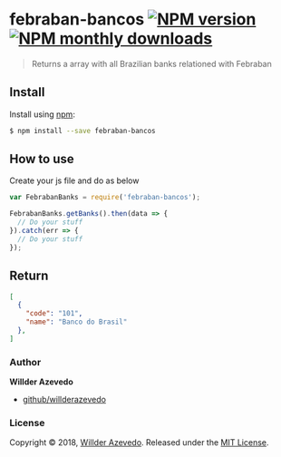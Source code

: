 # febraban-bancos [![NPM version](https://img.shields.io/npm/v/febraban-bancos.svg?style=flat)](https://www.npmjs.com/package/febraban-bancos) [![NPM monthly downloads](https://img.shields.io/npm/dm/febraban-bancos.svg?style=flat)](https://npmjs.org/package/febraban-bancos)

> Returns a array with all Brazilian banks relationed with Febraban

## Install

Install using [npm](https://www.npmjs.com/):

```sh
$ npm install --save febraban-bancos
```

## How to use

Create your js file and do as below

```js
var FebrabanBanks = require('febraban-bancos');

FebrabanBanks.getBanks().then(data => {
  // Do your stuff
}).catch(err => {
  // Do your stuff
});
```

## Return

```json
[
  {
    "code": "101",
    "name": "Banco do Brasil"
  },
]
```

### Author

**Willder Azevedo**

* [github/willderazevedo](https://github.com/willderazevedo)

### License

Copyright © 2018, [Willder Azevedo](https://github.com/willderazevedo).
Released under the [MIT License](LICENSE).
